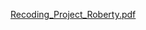 [Recoding_Project_Roberty.pdf](https://github.com/badbois/Recoding_Project/files/6184047/Recoding_Project_Roberty.pdf)


